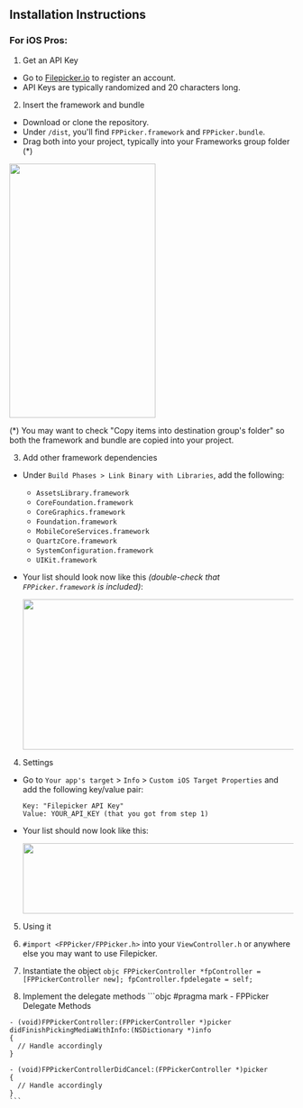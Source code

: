 ## Installation Instructions

### For iOS Pros:

1. Get an API Key
  - Go to [Filepicker.io](www.filepicker.io) to register an account.
  - API Keys are typically randomized and 20 characters long.

2. Insert the framework and bundle
  - Download or clone the repository.
  - Under `/dist`, you'll find `FPPicker.framework` and `FPPicker.bundle`.
  - Drag both into your project, typically into your Frameworks group folder (*)

  <img src="https://github.com/Filepicker/ios/raw/cleanup-for-ios6/Docs/35.png" width="259" height="451">

  (*) You may want to check "Copy items into destination group's folder" so both the framework and bundle are copied into your project.

3. Add other framework dependencies

  - Under `Build Phases > Link Binary with Libraries`, add the following:
    - `AssetsLibrary.framework`
    - `CoreFoundation.framework`
    - `CoreGraphics.framework`
    - `Foundation.framework`
    - `MobileCoreServices.framework`
    - `QuartzCore.framework`
    - `SystemConfiguration.framework`
    - `UIKit.framework`

  - Your list should look now like this *(double-check that `FPPicker.framework` is included)*:

    <img src="https://github.com/Filepicker/ios/raw/cleanup-for-ios6/Docs/70.png" width="670" height="267">

4. Settings
  - Go to `Your app's target` > `Info` > `Custom iOS Target Properties` and add the following key/value pair:

    ```
    Key: "Filepicker API Key"
    Value: YOUR_API_KEY (that you got from step 1)
    ```

  - Your list should now look like this:

    <img src="https://github.com/Filepicker/ios/raw/cleanup-for-ios6/Docs/150.png" width="590" height="125">


5. Using it
  1. `#import <FPPicker/FPPicker.h>` into your `ViewController.h` or anywhere else you may want to use Filepicker.

  2. Instantiate the object
    ```objc
    FPPickerController *fpController = [FPPickerController new];
    fpController.fpdelegate = self;
    ```
  3. Implement the delegate methods
    ```objc
    #pragma mark - FPPicker Delegate Methods

    - (void)FPPickerController:(FPPickerController *)picker didFinishPickingMediaWithInfo:(NSDictionary *)info
    {
      // Handle accordingly
    }

    - (void)FPPickerControllerDidCancel:(FPPickerController *)picker
    {
      // Handle accordingly
    }
    ```
